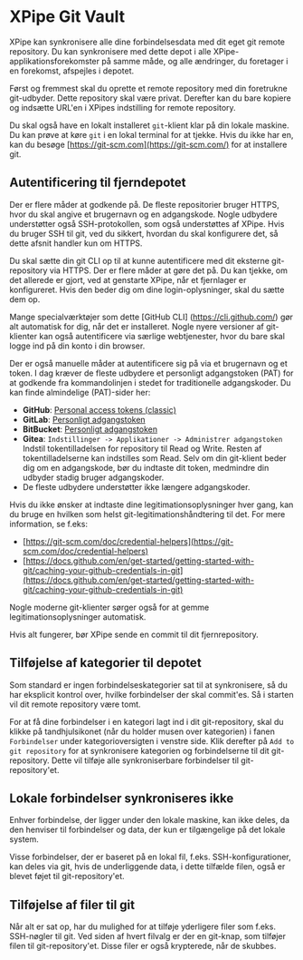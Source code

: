 # XPipe Git Vault

XPipe kan synkronisere alle dine forbindelsesdata med dit eget git remote repository. Du kan synkronisere med dette depot i alle XPipe-applikationsforekomster på samme måde, og alle ændringer, du foretager i en forekomst, afspejles i depotet.

Først og fremmest skal du oprette et remote repository med din foretrukne git-udbyder. Dette repository skal være privat.
Derefter kan du bare kopiere og indsætte URL'en i XPipes indstilling for remote repository.

Du skal også have en lokalt installeret `git`-klient klar på din lokale maskine. Du kan prøve at køre `git` i en lokal terminal for at tjekke.
Hvis du ikke har en, kan du besøge [https://git-scm.com](https://git-scm.com/) for at installere git.

## Autentificering til fjerndepotet

Der er flere måder at godkende på. De fleste repositorier bruger HTTPS, hvor du skal angive et brugernavn og en adgangskode.
Nogle udbydere understøtter også SSH-protokollen, som også understøttes af XPipe.
Hvis du bruger SSH til git, ved du sikkert, hvordan du skal konfigurere det, så dette afsnit handler kun om HTTPS.

Du skal sætte din git CLI op til at kunne autentificere med dit eksterne git-repository via HTTPS. Der er flere måder at gøre det på.
Du kan tjekke, om det allerede er gjort, ved at genstarte XPipe, når et fjernlager er konfigureret.
Hvis den beder dig om dine login-oplysninger, skal du sætte dem op.

Mange specialværktøjer som dette [GitHub CLI] (https://cli.github.com/) gør alt automatisk for dig, når det er installeret.
Nogle nyere versioner af git-klienter kan også autentificere via særlige webtjenester, hvor du bare skal logge ind på din konto i din browser.

Der er også manuelle måder at autentificere sig på via et brugernavn og et token.
I dag kræver de fleste udbydere et personligt adgangstoken (PAT) for at godkende fra kommandolinjen i stedet for traditionelle adgangskoder.
Du kan finde almindelige (PAT)-sider her:
- **GitHub**: [Personal access tokens (classic)](https://github.com/settings/tokens)
- **GitLab**: [Personligt adgangstoken](https://docs.gitlab.com/ee/user/profile/personal_access_tokens.html)
- **BitBucket**: [Personligt adgangstoken](https://support.atlassian.com/bitbucket-cloud/docs/access-tokens/)
- **Gitea**: `Indstillinger -> Applikationer -> Administrer adgangstoken`
Indstil tokentilladelsen for repository til Read og Write. Resten af tokentilladelserne kan indstilles som Read.
Selv om din git-klient beder dig om en adgangskode, bør du indtaste dit token, medmindre din udbyder stadig bruger adgangskoder.
- De fleste udbydere understøtter ikke længere adgangskoder.

Hvis du ikke ønsker at indtaste dine legitimationsoplysninger hver gang, kan du bruge en hvilken som helst git-legitimationshåndtering til det.
For mere information, se f.eks:
- [https://git-scm.com/doc/credential-helpers](https://git-scm.com/doc/credential-helpers)
- [https://docs.github.com/en/get-started/getting-started-with-git/caching-your-github-credentials-in-git](https://docs.github.com/en/get-started/getting-started-with-git/caching-your-github-credentials-in-git)

Nogle moderne git-klienter sørger også for at gemme legitimationsoplysninger automatisk.

Hvis alt fungerer, bør XPipe sende en commit til dit fjernrepository.

## Tilføjelse af kategorier til depotet

Som standard er ingen forbindelseskategorier sat til at synkronisere, så du har eksplicit kontrol over, hvilke forbindelser der skal commit'es.
Så i starten vil dit remote repository være tomt.

For at få dine forbindelser i en kategori lagt ind i dit git-repository,
skal du klikke på tandhjulsikonet (når du holder musen over kategorien)
i fanen `Forbindelser` under kategorioversigten i venstre side.
Klik derefter på `Add to git repository` for at synkronisere kategorien og forbindelserne til dit git-repository.
Dette vil tilføje alle synkroniserbare forbindelser til git-repository'et.

## Lokale forbindelser synkroniseres ikke

Enhver forbindelse, der ligger under den lokale maskine, kan ikke deles, da den henviser til forbindelser og data, der kun er tilgængelige på det lokale system.

Visse forbindelser, der er baseret på en lokal fil, f.eks. SSH-konfigurationer, kan deles via git, hvis de underliggende data, i dette tilfælde filen, også er blevet føjet til git-repository'et.

## Tilføjelse af filer til git

Når alt er sat op, har du mulighed for at tilføje yderligere filer som f.eks. SSH-nøgler til git.
Ved siden af hvert filvalg er der en git-knap, som tilføjer filen til git-repository'et.
Disse filer er også krypterede, når de skubbes.

